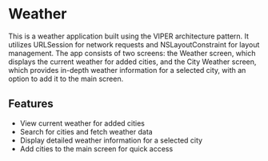# Weather

This is a weather application built using the VIPER architecture pattern. 
It utilizes URLSession for network requests and NSLayoutConstraint for layout management. 
The app consists of two screens: the Weather screen, which displays the current weather for added cities, and the City Weather screen, which provides in-depth weather information for a selected city, with an option to add it to the main screen.

## Features

- View current weather for added cities
- Search for cities and fetch weather data
- Display detailed weather information for a selected city
- Add cities to the main screen for quick access
